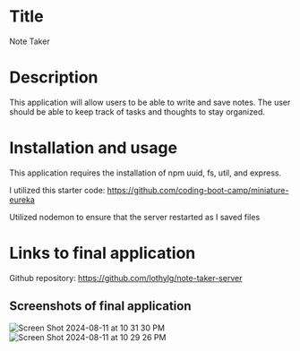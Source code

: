 # Title
Note Taker

# Description
This application will allow users to be able to write and save notes. The user should be able to keep track of tasks and thoughts to stay organized. 

# Installation and usage
This application requires the installation of npm uuid, fs, util, and express. 

I utilized this starter code: https://github.com/coding-boot-camp/miniature-eureka

Utilized nodemon to ensure that the server restarted as I saved files

# Links to final application
Github repository: 
https://github.com/lothylg/note-taker-server

## Screenshots of final application

![Screen Shot 2024-08-11 at 10 31 30 PM](https://github.com/user-attachments/assets/c4a296e0-049d-4ca6-ad6d-ca9c04be81b3)
![Screen Shot 2024-08-11 at 10 29 26 PM](https://github.com/user-attachments/assets/aefd7b23-6bfc-4a09-862c-33335043c58c)




